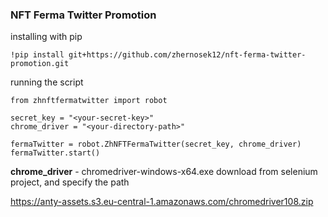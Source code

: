 ### NFT Ferma Twitter Promotion

installing with pip

```
!pip install git+https://github.com/zhernosek12/nft-ferma-twitter-promotion.git
```

running the script

```
from zhnftfermatwitter import robot

secret_key = "<your-secret-key>"
chrome_driver = "<your-directory-path>"

fermaTwitter = robot.ZhNFTFermaTwitter(secret_key, chrome_driver)
fermaTwitter.start()
```

__chrome_driver__ - chromedriver-windows-x64.exe download from selenium project, and specify the path

https://anty-assets.s3.eu-central-1.amazonaws.com/chromedriver108.zip
